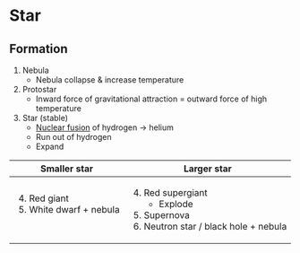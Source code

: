 # Star

## Formation

1. Nebula
   - Nebula collapse & increase temperature
2. Protostar
   - Inward force of gravitational attraction = outward force of high temperature
3. Star (stable)
   - [Nuclear fusion](./fission-and-fusion.md#fusion) of hydrogen → helium
   - Run out of hydrogen
   - Expand

| Smaller star                                                         | Larger star                                                                                                                    |
| -------------------------------------------------------------------- | ------------------------------------------------------------------------------------------------------------------------------ |
| <ol start=4><li>Red giant</li><li>White dwarf + nebula</li></ol><br> | <ol start=4><li>Red supergiant<ul><li>Explode</li></ul></li><li>Supernova</li><li>Neutron star / black hole + nebula</li></ol> |
